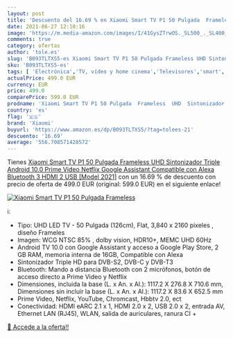 ```yaml
---
layout: post
title: 'Descuento del 16.69 % en Xiaomi Smart TV P1 50 Pulgada  Frameless'
date: 2021-06-27 12:10:16
image: 'https://m.media-amazon.com/images/I/41GysZTrwOS._SL500_._SL400_.jpg'
comments: true
category: ofertas
author: 'tole.es'
slug: 'B093TLTXS5-es Xiaomi Smart TV P1 50 Pulgada Frameless UHD Sintonizador...'
sku: 'B093TLTXS5-es'
tags: [ 'Electrónica','TV, vídeo y home cinema','Televisores','smart','tv','xiaomi', ]
actualPrice: 499.0 EUR
currency: EUR
price: 499.0
comparePrice: 599.0 EUR
prodname: 'Xiaomi Smart TV P1 50 Pulgada  Frameless  UHD  Sintonizador Triple  Android 10.0  Prime Video  Netflix  Google Assistant  Compatible con Alexa  Bluetooth  3 HDMI  2 USB  [Model 2021]'
country: 'es'
flag: '🇪🇸'
brand: 'Xiaomi'
buyurl: 'https://www.amazon.es/dp/B093TLTXS5/?tag=tolees-21'
descuento: '16.69'
average: '556.708571428572'
---
```


Tienes [Xiaomi Smart TV P1 50 Pulgada  Frameless  UHD  Sintonizador Triple  Android 10.0  Prime Video  Netflix  Google Assistant  Compatible con Alexa  Bluetooth  3 HDMI  2 USB  [Model 2021]](https://www.amazon.es/dp/B093TLTXS5/?tag=tolees-21) con un 16.69 % de descuento con precio de oferta de 499.0 EUR (original: 599.0 EUR) en el siguiente enlace!

[![Xiaomi Smart TV P1 50 Pulgada  Frameless](https://m.media-amazon.com/images/I/41GysZTrwOS._SL500_._SL400_.jpg)](https://www.amazon.es/dp/B093TLTXS5/?tag=tolees-21)

ℹ️:

- Tipo: UHD LED TV - 50 Pulgada (126cm), Flat, 3,840 x 2160 pixeles , diseño Frameles
- Imagen: WCG NTSC 85% , dolby vision, HDR10+, MEMC UHD 60Hz
- Android TV 10.0 con Google Assistant y acceso a Google Play Store, 2 GB RAM, memoria interna de 16GB, Compatible con Alexa
- Sintonizador Triple HD para DVB-S2, DVB-C y DVB-T3
- Bluetooth: Mando a distancia Bluetooth con 2 micrófonos, botón de acceso directo a Prime Video y Netflix
- Dimensiones, incluida la base (L. x An. x Al.): 1117.2 X 276.8 X 710.6 mm, Dimensiones sin incluir la base (L. x An. x Al.): 1117.2 X 83.6 X 652.5 mm
- Prime Video, Netflix, YouTube, Chromcast, Hbbtv 2.0, ect
- Conectividad: HDMI eARC 2.1 x 1, HDMI 2.0 x 2, USB 2.0 x 2, entrada AV, Ethernet LAN (RJ45), WLAN, salida de auriculares, ranura CI +

[🛒 Accede a la oferta!!](https://www.amazon.es/dp/B093TLTXS5/?tag=tolees-21)
